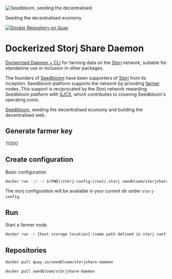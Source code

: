 ![Seedbloom, seeding the decentralised](https://avatars3.githubusercontent.com/u/28005063?v=3&s=200)

Seeding the decentralised economy

[![Docker Repository on Quay](https://quay.io/repository/seedbloom/storjshare-daemon/status "Docker Repository on Quay")](https://quay.io/repository/seedbloom/storjshare-daemon)

# Dockerized Storj Share Daemon
[Dockerized Daemon + CLI](https://github.com/Storj/storjshare-daemon) for farming data on the [Storj](https://storj.io) network, suitable for standalone use or inclusion in other packages.

The founders of [Seedbloom](https://seedbloom.it) have been supporters of [Storj](https://storj.io) from its inception. Seedbloom platform supports the network by providing
[farmer](https://storj.io/faq.html#faq-3-2) nodes. This support is reciprocated by
the Storj network rewarding Seedbloom platform with [SJCX](https://storj.io/faq.html#faq-6-1), which contributes to covering Seedbloom's
operating costs.

[Seedbloom](https://seedbloom.it), seeding the decentralised economy and building the decentralised web.
## Generate farmer key
TODO
## Create configuration
Basic configuration
```bash
docker run -it -v $(PWD)/storj-config:/root/.storj seedbloom/storjshare-daemon  create --sjcx 1Ej9gpAxtEKPmPmW2qzz2GQUJima2phLJk --size [1GB, 1TB] --storage [path to storage]  --noedit -o [path to config]
```
The storj configuration will be available in your current dir under ```storj-config```.
## Run
Start a farmer node.
```bash
docker run -v [host storage location]:[same path defined in storj config] -v [storj config absolute path]:[same path defined in storj config] seedbloom/storjshare-daemon -c [same path defined in storj config]
```
## Repositories

```bash
docker pull quay.io/seedbloom/storjshare-daemon
```

```bash
docker pull seedbloom/storjshare-daemon
```

